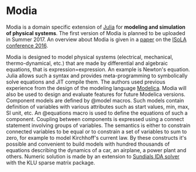 # Modia
Modia is a domain specific extension of [Julia](http://julialang.org/ "Julia") for **modeling and simulation of physical systems**. The first version of Modia is planned to be uploaded in Summer 2017. An overview about Modia is given in a [paper](http://link.springer.com/chapter/10.1007%2F978-3-319-47169-3_15) on the [ISoLA conference 2016](http://www.isola-conference.org/isola2016/).

Modia is designed to model physical systems (electrical, mechanical, thermo-dynamical, etc.) that are made by differential and algebraic equations, that is expression=expression. An example is Newton's equation. Julia allows such a syntax and provides meta-programming to symbolically solve equations and JIT compile them. The authors used previous experience from the design of the modeling language [Modelica](https://www.modelica.org/). Modia will also be used to design and evaluate features for future Modelica versions. Component models are defined by @model macros. Such models contain definition of variables with various attributes such as start values, min, max, SI unit, etc. An @equations macro is used to define the equations of such a component. Coupling between components is expressed using a connect statement involving groups of variables. The semantics is either to constrain connected variables to be equal or to constrain a set of variables to sum to zero, for example to model Kirchhoff's current law. By these constructs it's possible and convenient to build models with hundred thousands of equations describing the dynamics of a car, an airplane, a power plant and others. Numeric solution is made by an extension to [Sundials IDA solver](http://computation.llnl.gov/projects/sundials/ida) with the KLU sparse matrix package.